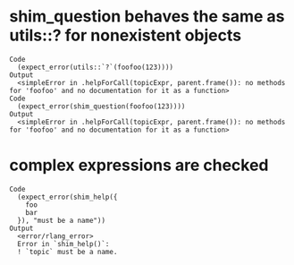 # shim_question behaves the same as utils::? for nonexistent objects

    Code
      (expect_error(utils::`?`(foofoo(123))))
    Output
      <simpleError in .helpForCall(topicExpr, parent.frame()): no methods for 'foofoo' and no documentation for it as a function>
    Code
      (expect_error(shim_question(foofoo(123))))
    Output
      <simpleError in .helpForCall(topicExpr, parent.frame()): no methods for 'foofoo' and no documentation for it as a function>

# complex expressions are checked

    Code
      (expect_error(shim_help({
        foo
        bar
      }), "must be a name"))
    Output
      <error/rlang_error>
      Error in `shim_help()`:
      ! `topic` must be a name.

